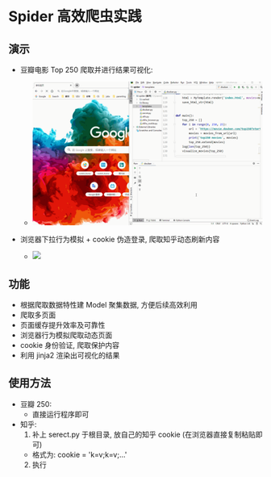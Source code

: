 Spider 高效爬虫实践
===

演示
---

- 豆瓣电影 Top 250 爬取并进行结果可视化:
  - ![](img-show/douban_visual.gif)

- 浏览器下拉行为模拟 + cookie 伪造登录, 爬取知乎动态刷新内容
  - ![](img-show/zhuhu_browser.gif)

功能
---
- 根据爬取数据特性建 Model 聚集数据, 方便后续高效利用
- 爬取多页面 
- 页面缓存提升效率及可靠性 
- 浏览器行为模拟爬取动态页面 
- cookie 身份验证, 爬取保护内容 
- 利用 jinja2 渲染出可视化的结果

使用方法
---
- 豆瓣 250:
  - 直接运行程序即可
- 知乎:
  1. 补上 serect.py 于根目录, 放自己的知乎 cookie (在浏览器直接复制粘贴即可)
    - 格式为: cookie = 'k=v;k=v;...'
  2. 执行
